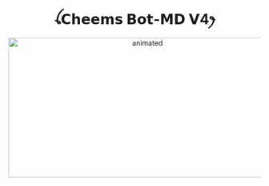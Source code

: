 <h1 align="center">ꪶ𝗖𝗵𝗲𝗲𝗺𝘀 𝗕𝗼𝘁-𝗠𝗗 𝗩4ꫂ<br></h1>
<p align="center">
<img src= "https://i.ibb.co/C9cL291/c89f29bb3c92.jpg" alt="animated" width="540" height="280" />
</p>
